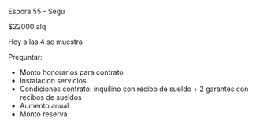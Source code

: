 Espora 55 - Segu

$22000 alq 

Hoy a las 4 se muestra

Preguntar: 

- Monto honorarios para contrato
- Instalacion servicios
- Condiciones contrato: inquilino con recibo de sueldo + 2 garantes con recibos de sueldos
- Aumento anual
- Monto reserva


